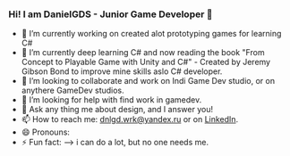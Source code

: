 
### Hi! I am DanielGDS - Junior Game Developer 👋

- 🔭 I’m currently working on created alot prototyping games for learning C#
- 🌱 I’m currently deep learning C# and now reading the book "From Concept to Playable Game with Unity and C#" - Created by Jeremy Gibson Bond 
to improve mine skills aslo C# developer. 
- 👯 I’m looking to collaborate and work on Indi Game Dev studio, or on anythere GameDev studios.
- 🤔 I’m looking for help with find work in gamedev.
- 💬 Ask any thing me about design, and I answer you!
- 📫 How to reach me: dnlgd.wrk@yandex.ru or on [LinkedIn](https://www.linkedin.com/in/danielgds/).
- 😄 Pronouns:
- ⚡ Fun fact:  --> i can do a lot, but no one needs me. 
